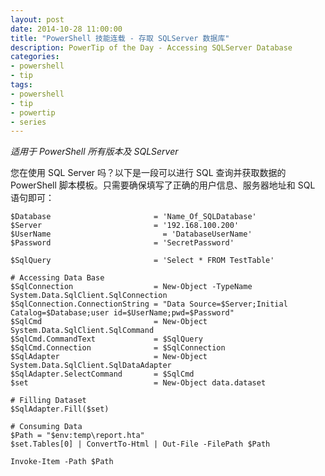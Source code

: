```yaml
---
layout: post
date: 2014-10-28 11:00:00
title: "PowerShell 技能连载 - 存取 SQLServer 数据库"
description: PowerTip of the Day - Accessing SQLServer Database
categories:
- powershell
- tip
tags:
- powershell
- tip
- powertip
- series
---
```

_适用于 PowerShell 所有版本及 SQLServer_

您在使用 SQL Server 吗？以下是一段可以进行 SQL 查询并获取数据的 PowerShell 脚本模板。只需要确保填写了正确的用户信息、服务器地址和 SQL 语句即可：

    $Database                       = 'Name_Of_SQLDatabase'
    $Server                         = '192.168.100.200'
    $UserName                         = 'DatabaseUserName'
    $Password                       = 'SecretPassword'
    
    $SqlQuery                       = 'Select * FROM TestTable'
    
    # Accessing Data Base
    $SqlConnection                  = New-Object -TypeName System.Data.SqlClient.SqlConnection
    $SqlConnection.ConnectionString = "Data Source=$Server;Initial Catalog=$Database;user id=$UserName;pwd=$Password"
    $SqlCmd                         = New-Object System.Data.SqlClient.SqlCommand
    $SqlCmd.CommandText             = $SqlQuery
    $SqlCmd.Connection              = $SqlConnection
    $SqlAdapter                     = New-Object System.Data.SqlClient.SqlDataAdapter
    $SqlAdapter.SelectCommand       = $SqlCmd
    $set                            = New-Object data.dataset
    
    # Filling Dataset
    $SqlAdapter.Fill($set)
    
    # Consuming Data
    $Path = "$env:temp\report.hta"
    $set.Tables[0] | ConvertTo-Html | Out-File -FilePath $Path
    
    Invoke-Item -Path $Path

<!--本文国际来源：[Accessing SQLServer Database](http://community.idera.com/powershell/powertips/b/tips/posts/accessing-sqlserver-database)-->
